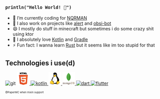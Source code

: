 

### `println("Hello World! 👋")` 

- 🔭 I’m currently coding for [NQRMAN](https://www.youtube.com/c/NQRMAN)
- 💪 I also work on projects like [alert](https://github.com/mooziii/alert) and [obsi-bot](https://github.com/obsilabor/obsi-bot)
- 😄 I mostly do stuff in minecraft but sometimes i do some crazy shit using ktor
- 💜 I absolutely love [Kotlin](https://kotlinlang.org) and [Gradle](https://gradle.org/)
- ⚡ Fun fact: I wanna learn [Rust](https://www.rust-lang.org/) but it seems like im too stupid for that


## Technologies i use(d)
<img src="https://www.vectorlogo.zone/logos/git-scm/git-scm-icon.svg" alt="git" width="40" height="40"/> </a> <a href="https://www.w3.org/html/" target="_blank"> <img src="https://raw.githubusercontent.com/devicons/devicon/master/icons/html5/html5-original-wordmark.svg" alt="html5" width="40" height="40"/> </a> <a href="https://www.java.com" target="_blank"> <a href="https://kotlinlang.org" target="_blank"> <img src="https://www.vectorlogo.zone/logos/kotlinlang/kotlinlang-icon.svg" alt="kotlin" width="40" height="40"/> </a> <a href="https://www.linux.org/" target="_blank"> <img src="https://raw.githubusercontent.com/devicons/devicon/master/icons/linux/linux-original.svg" alt="linux" width="40" height="40"/> </a> <a href="https://www.mongodb.com/" target="_blank"> <img src="https://raw.githubusercontent.com/devicons/devicon/master/icons/mongodb/mongodb-original-wordmark.svg" alt="mongodb" width="40" height="40"/> </a> <a href="https://dart.dev/" target="_blank"> <img src="https://upload.wikimedia.org/wikipedia/commons/thumb/a/a4/Dart-logo-wordmark.svg/1280px-Dart-logo-wordmark.svg.png" alt="dart" width="120" height="40"/> </a> <a href="https://flutter.dev/" target="_blank"> <img src="https://upload.wikimedia.org/wikipedia/commons/1/17/Google-flutter-logo.png" alt="flutter" width="120" height="40"/> </a></p>

<sub><sup><sup>@PaperMC when mixin support</sup></sup></sub>

